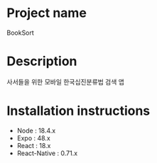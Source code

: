 # Project name
BookSort


# Description
사서들을 위한 모바일 한국십진분류법 검색 앱


# Installation instructions
* Node : 18.4.x
* Expo : 48.x
* React : 18.x
* React-Native : 0.71.x

